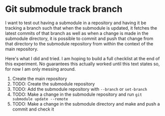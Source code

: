 # Git submodule track branch

I want to test out having a submodule in a repository and having it be tracking a
branch such that when the submodule is updated, it fetches the latest commits of
that branch as well as when a change is made in the submodule directory, it is
possible to commit and push that change from that directory to the submodule
repository from within the context of the main repository.

Here's what I did and tried.
I am hoping to build a full checklist at the end of this experiment.
No guarantees this actually worked until this text states so, for now I am only
messing around.

1. Create the main repository
2. TODO: Create the submodule repository
3. TODO: Add the submodule repository with `--branch` or `set-branch`
4. TODO: Make a change in the submodule repository and run `git submodule update --remote`
5. TODO: Make a change in the submodule directory and make and push a commit and check it
